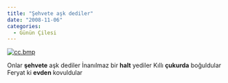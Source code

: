 ```yaml
---
title: "Şehvete aşk dediler"
date: "2008-11-06"
categories: 
  - Günün Çilesi
---
```


[![cc.bmp](../uploads/2008/11/cc.bmp)](../uploads/2008/11/cc.bmp "cc.bmp")

Onlar **şehvete** aşk dediler İnanılmaz bir **halt** yediler Kıllı **çukurda** boğuldular Feryat ki **evden** kovuldular
